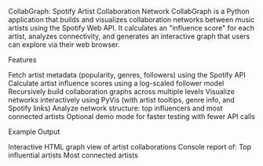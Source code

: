CollabGraph: Spotify Artist Collaboration Network
CollabGraph is a Python application that builds and visualizes collaboration networks between music artists using the Spotify Web API.
It calculates an "influence score" for each artist, analyzes connectivity, and generates an interactive graph that users can explore via their web browser.

Features

Fetch artist metadata (popularity, genres, followers) using the Spotify API
Calculate artist influence scores using a log-scaled follower model
Recursively build collaboration graphs across multiple levels
Visualize networks interactively using PyVis (with artist tooltips, genre info, and Spotify links)
Analyze network structure: top influencers and most connected artists
Optional demo mode for faster testing with fewer API calls

Example Output

Interactive HTML graph view of artist collaborations
Console report of:
Top influential artists
Most connected artists
